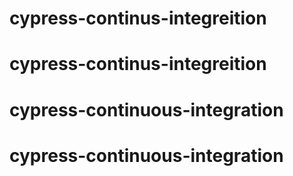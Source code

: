 # cypress-continus-integreition
# cypress-continus-integreition
# cypress-continuous-integration
# cypress-continuous-integration
